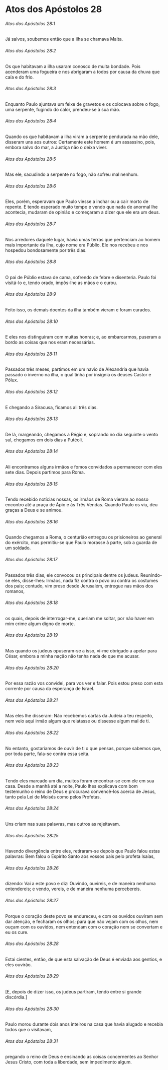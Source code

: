 # Atos dos Apóstolos 28

###### Atos dos Apóstolos 28:1

Já salvos, soubemos então que a ilha se chamava Malta.

###### Atos dos Apóstolos 28:2

Os que habitavam a ilha usaram conosco de muita bondade. Pois acenderam uma fogueira e nos abrigaram a todos por causa da chuva que caía e do frio.

###### Atos dos Apóstolos 28:3

Enquanto Paulo ajuntava um feixe de gravetos e os colocava sobre o fogo, uma serpente, fugindo do calor, prendeu-se à sua mão.

###### Atos dos Apóstolos 28:4

Quando os que habitavam a ilha viram a serpente pendurada na mão dele, disseram uns aos outros: Certamente este homem é um assassino, pois, embora salvo do mar, a Justiça não o deixa viver.

###### Atos dos Apóstolos 28:5

Mas ele, sacudindo a serpente no fogo, não sofreu mal nenhum.

###### Atos dos Apóstolos 28:6

Eles, porém, esperavam que Paulo viesse a inchar ou a cair morto de repente. E tendo esperado muito tempo e vendo que nada de anormal lhe acontecia, mudaram de opinião e começaram a dizer que ele era um deus.

###### Atos dos Apóstolos 28:7

Nos arredores daquele lugar, havia umas terras que pertenciam ao homem mais importante da ilha, cujo nome era Públio. Ele nos recebeu e nos hospedou bondosamente por três dias.

###### Atos dos Apóstolos 28:8

O pai de Públio estava de cama, sofrendo de febre e disenteria. Paulo foi visitá-lo e, tendo orado, impôs-lhe as mãos e o curou.

###### Atos dos Apóstolos 28:9

Feito isso, os demais doentes da ilha também vieram e foram curados.

###### Atos dos Apóstolos 28:10

E eles nos distinguiram com muitas honras; e, ao embarcarmos, puseram a bordo as coisas que nos eram necessárias.

###### Atos dos Apóstolos 28:11

Passados três meses, partimos em um navio de Alexandria que havia passado o inverno na ilha, o qual tinha por insígnia os deuses Castor e Pólux.

###### Atos dos Apóstolos 28:12

E chegando a Siracusa, ficamos ali três dias.

###### Atos dos Apóstolos 28:13

De lá, margeando, chegamos a Régio e, soprando no dia seguinte o vento sul, chegamos em dois dias a Putéoli.

###### Atos dos Apóstolos 28:14

Ali encontramos alguns irmãos e fomos convidados a permanecer com eles sete dias. Depois partimos para Roma.

###### Atos dos Apóstolos 28:15

Tendo recebido notícias nossas, os irmãos de Roma vieram ao nosso encontro até a praça de Ápio e às Três Vendas. Quando Paulo os viu, deu graças a Deus e se animou.

###### Atos dos Apóstolos 28:16

Quando chegamos a Roma, o centurião entregou os prisioneiros ao general do exército, mas permitiu-se que Paulo morasse à parte, sob a guarda de um soldado.

###### Atos dos Apóstolos 28:17

Passados três dias, ele convocou os principais dentre os judeus. Reunindo-se eles, disse-lhes: Irmãos, nada fiz contra o povo ou contra os costumes dos pais; contudo, vim preso desde Jerusalém, entregue nas mãos dos romanos,

###### Atos dos Apóstolos 28:18

os quais, depois de interrogar-me, queriam me soltar, por não haver em mim crime algum digno de morte.

###### Atos dos Apóstolos 28:19

Mas quando os judeus opuseram-se a isso, vi-me obrigado a apelar para César, embora a minha nação não tenha nada de que me acusar.

###### Atos dos Apóstolos 28:20

Por essa razão vos convidei, para vos ver e falar. Pois estou preso com esta corrente por causa da esperança de Israel.

###### Atos dos Apóstolos 28:21

Mas eles lhe disseram: Não recebemos cartas da Judeia a teu respeito, nem veio aqui irmão algum que relatasse ou dissesse algum mal de ti.

###### Atos dos Apóstolos 28:22

No entanto, gostaríamos de ouvir de ti o que pensas, porque sabemos que, por toda parte, fala-se contra essa seita.

###### Atos dos Apóstolos 28:23

Tendo eles marcado um dia, muitos foram encontrar-se com ele em sua casa. Desde a manhã até a noite, Paulo lhes explicava com bom testemunho o reino de Deus e procurava convencê-los acerca de Jesus, tanto pela Lei de Moisés como pelos Profetas.

###### Atos dos Apóstolos 28:24

Uns criam nas suas palavras, mas outros as rejeitavam.

###### Atos dos Apóstolos 28:25

Havendo divergência entre eles, retiraram-se depois que Paulo falou estas palavras: Bem falou o Espírito Santo aos vossos pais pelo profeta Isaías,

###### Atos dos Apóstolos 28:26

dizendo: Vai a este povo e diz: Ouvindo, ouvireis, e de maneira nenhuma entendereis; e vendo, vereis, e de maneira nenhuma percebereis.

###### Atos dos Apóstolos 28:27

Porque o coração deste povo se endureceu, e com os ouvidos ouviram sem dar atenção, e fecharam os olhos; para que não vejam com os olhos, nem ouçam com os ouvidos, nem entendam com o coração nem se convertam e eu os cure.

###### Atos dos Apóstolos 28:28

Estai cientes, então, de que esta salvação de Deus é enviada aos gentios, e eles ouvirão.

###### Atos dos Apóstolos 28:29

[E, depois de dizer isso, os judeus partiram, tendo entre si grande discórdia.]

###### Atos dos Apóstolos 28:30

Paulo morou durante dois anos inteiros na casa que havia alugado e recebia todos que o visitavam,

###### Atos dos Apóstolos 28:31

pregando o reino de Deus e ensinando as coisas concernentes ao Senhor Jesus Cristo, com toda a liberdade, sem impedimento algum.

